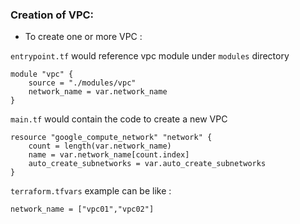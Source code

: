 ### Creation of VPC:

-  To create one or more VPC : 

`entrypoint.tf` would reference vpc module under `modules` directory

```hcl
module "vpc" {
    source = "./modules/vpc"
    network_name = var.network_name
}
```

`main.tf` would contain the code to create a new VPC

```hcl
resource "google_compute_network" "network" {
    count = length(var.network_name)
    name = var.network_name[count.index]
    auto_create_subnetworks = var.auto_create_subnetworks
}
```

`terraform.tfvars` example can be like :

```hcl
network_name = ["vpc01","vpc02"]
```